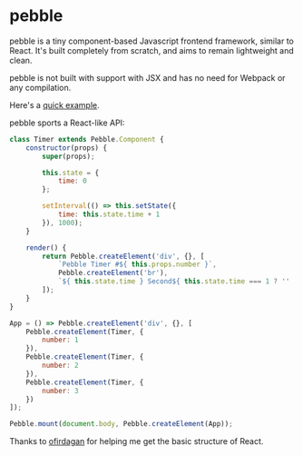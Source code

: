 # pebble

pebble is a tiny component-based Javascript frontend framework, similar to React. It's built completely from scratch, and aims to remain lightweight and clean.

pebble is not built with support with JSX and has no need for Webpack or any compilation.

Here's a [quick example](https://kajchang.github.io/pebble/).

pebble sports a React-like API:

```js
class Timer extends Pebble.Component {
    constructor(props) {
        super(props);

        this.state = {
            time: 0
        };

        setInterval(() => this.setState({
            time: this.state.time + 1
        }), 1000);
    }

    render() {
        return Pebble.createElement('div', {}, [
            `Pebble Timer #${ this.props.number }`,
            Pebble.createElement('br'),
            `${ this.state.time } Second${ this.state.time === 1 ? '' : 's' }`
        ]);
    }
}

App = () => Pebble.createElement('div', {}, [
    Pebble.createElement(Timer, {
        number: 1
    }),
    Pebble.createElement(Timer, {
        number: 2
    }),
    Pebble.createElement(Timer, {
        number: 3
    })
]);

Pebble.mount(document.body, Pebble.createElement(App));
```

Thanks to [ofirdagan](https://github.com/ofirdagan/build-your-own-react) for helping me get the basic structure of React.
